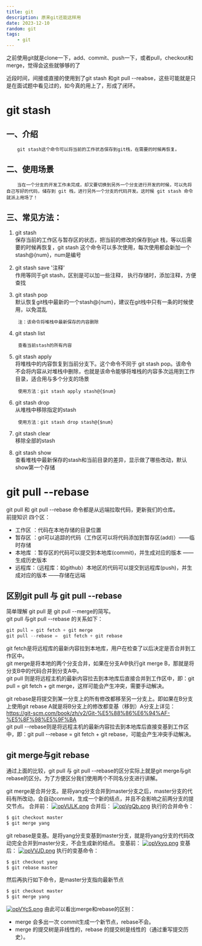 ```yaml
---
title: git
description: 原来git还能这样用
date: 2023-12-10
random: git 
tags:
    - git
---
```


之前使用git就是clone一下，add、commit、push一下，或者pull，checkout和merge，觉得会这些就够够的了  

近段时间，间接或直接的使用到了git stash 和git pull --reabse，这些可能就是只是在面试题中看见过的，如今真的用上了，形成了闭环。  

# git stash
## 一、介绍
        git stash这个命令可以将当前的工作状态保存到git栈，在需要的时候再恢复。

## 二、使用场景
        当在一个分支的开发工作未完成，却又要切换到另外一个分支进行开发的时候，可以先将自己写好的代码，储存到 git 栈，进行另外一个分支的代码开发。这时候 git stash 命令就派上用场了！

## 三、常见方法：
1. git stash  
        保存当前的工作区与暂存区的状态，把当前的修改的保存到git 栈，等以后需要的时候再恢复，git stash 这个命令可以多次使用，每次使用都会新加一个stash@{num}，num是编号

2. git stash save '注释'  
        作⽤等同于git stash，区别是可以加⼀些注释， 执⾏存储时，添加注释，⽅便查找

3. git stash pop  
        默认恢复git栈中最新的一个stash@{num}，建议在git栈中只有一条的时候使用，以免混乱

        注：该命令将堆栈中最新保存的内容删除

4. git stash list  

        查看当前stash的所有内容

5. git stash apply  
        将堆栈中的内容恢复到当前分支下。这个命令不同于 git stash pop。该命令不会将内容从对堆栈中删除，也就是该命令能够将堆栈的内容多次运用到工作目录，适合用与多个分支的场景

        使用方法：git stash apply stash@{$num}

6. git stash drop   
        从堆栈中移除指定的stash

        使用方法：git stash drop stash@{$num}

7. git stash clear  
        移除全部的stash

8. git stash show  
     查看堆栈中最新保存的stash和当前⽬录的差异，显⽰做了哪些改动，默认show第一个存储


#  git pull --rebase
git pull 和 git pull --rebase 命令都是从远端拉取代码，更新我们的仓库。  
前提知识
四个区：

+ 工作区 ：代码在本地存储的目录位置
+ 暂存区 ：git可以追踪的代码（工作区可以将代码添加到暂存区(add)）——临时存储
+ 本地库 ：暂存区的代码可以提交到本地库(commit)，并生成对应的版本 ——生成历史版本
+ 远程库：（远程库：如github）本地区的代码可以提交到远程库(push)，并生成对应的版本 ——存储在远端
## 区别git pull 与 git pull --rebase
简单理解
git pull 是 git pull --merge的简写。  
git pull 与git pull --rebase 的关系如下：
```js
git pull = git fetch + git merge
git pull --rebase =  git fetch + git rebase
```
git fetch是将远程库的最新内容拉到本地库，用户在检查了以后决定是否合并到工作区中。  
git merge是将本地的两个分支合并，如果在分支A中执行git merge B，那就是将分支B中的代码合并到分支A中。   
git pull 则是将远程主机的最新内容拉去到本地库后直接合并到工作区中，即：git pull = git fetch + git merge，这样可能会产生冲突，需要手动解决。


git rebase是将提交到某一分支上的所有修改都移至另一分支上。即如果在B分支上使用git rebase A就是将B分支上的修改都变基（移到）A分支上详见：https://git-scm.com/book/zh/v2/Git-%E5%88%86%E6%94%AF-%E5%8F%98%E5%9F%BA  
git pull --rebase则是将远程主机的最新内容拉去到本地库后直接变基到工作区中，即：git pull --rebase = git fetch + git rebase，可能会产生冲突手动解决。


## git merge与git rebase
通过上面的比较，git pull 与 git pull --rebase的区分实际上就是git merge与git rebase的区分。为了方便区分我们使用两个不同名分支进行讲解。

git merge是合并分支。是将yang分支合并到master分支之后，master分支的代码有所改动，会自动commit，生成一个新的结点，并且不会影响之前两分支的提交节点。
合并前：
[![opVULK.png](https://vip.helloimg.com/images/2023/12/10/opVULK.png)](https://www.helloimg.com/image/opVULK)
合并后：
[![opVgQb.png](https://vip.helloimg.com/images/2023/12/10/opVgQb.png)](https://www.helloimg.com/image/opVgQb)
执行的合并命令：
```js
$ git checkout master
$ git merge yang
```
git rebase是变基。是将yang分支变基到master分支，就是将yang分支的代码改动完全合并到master分支，不会生成新的结点。
变基前：
[![opVkyo.png](https://vip.helloimg.com/images/2023/12/10/opVkyo.png)](https://www.helloimg.com/image/opVkyo)
变基后：
[![opVVJD.png](https://vip.helloimg.com/images/2023/12/10/opVVJD.png)](https://www.helloimg.com/image/opVVJD)
执行的变基命令：
```js
$ git checkout yang
$ git rebase master
```
然后再执行如下命令，是master分支指向最新节点
```js
$ git checkout master
$ git merge yang
```
[![opVYcS.png](https://vip.helloimg.com/images/2023/12/10/opVYcS.png)](https://www.helloimg.com/image/opVYcS)
由此可以看出merge和rebase的区别：  
+ merge 会多出一次 commit生成一个新节点，rebase不会。
+ merge 的提交树是非线性的，rebase 的提交树是线性的（通过重写提交历史）。
